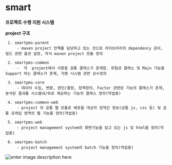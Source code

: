 # smart
 **프로젝트 수행 지원 시스템**
  
  **project 구조**
	 
	 1. smartpms-parent
		 - maven project 전첵를 담당하고 있는 것으로 라이브러리의 dependency 관리, 빌드 관련 옵션 설정, 자식 maven project 모듈 정의
	 
	 2. smartpms-common
		 -  각  project에서 사용할 공통 클래스가 존재함. 유틸성 클래스 및 Main 기능을 Support 하는 클래스가 존재, 각종 시스템 관련 상수정의
		 	 
	 3. smartpms-core
		 - 데이터 수집, 변환, 판단/결정, 정책정의, Factor 관련된 기능의 클래스가 존재, 분석된 결과를 시스템내/외로 제공하는 기능의 클래스 정의(작업중)
		 
	 4. smartpms-common-web
		 - project 의 공통 웹 모듈로 배포될 대상의 정적인 정보(공통 js, css 등) 및 공통 프레임 영역의 웹 기능을 정의(작업중)
		 
	 5. smartpms-web
		 - project management system의 화면기능을 담고 있는 js 및 html을 정의(작업중)
		 
	 6. smartpms-batch
		 - project management system의 batch 기능을 정의(작업중)

![enter image description here](https://lh3.googleusercontent.com/-bPB9XfOXaA0/V_rpisGRzwI/AAAAAAAAAGA/npXtkYGmGpkMhBYDMTAc-Wt70glRS-DkQCLcB/s0/%25E1%2584%2589%25E1%2585%25B3%25E1%2584%258F%25E1%2585%25B3%25E1%2584%2585%25E1%2585%25B5%25E1%2586%25AB%25E1%2584%2589%25E1%2585%25A3%25E1%2586%25BA+2016-10-10+%25E1%2584%258B%25E1%2585%25A9%25E1%2584%258C%25E1%2585%25A5%25E1%2586%25AB+10.03.36.png "prject-lifecycle.png")
